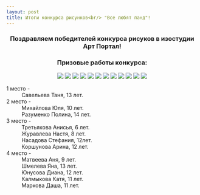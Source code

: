 ```yaml
---
layout: post
title: Итоги конкурса рисунков<br/> "Все любят панд"!
---
```

<h3 align="center"><strong>Поздравляем победителей конкурса рисуков в изостудии Арт Портал!</strong></h3>
<h3 align="center"><strong>Призовые работы конкурса:</strong></h3>
<div class="fotorama" data-allowfullscreen="true" data-width="70%" data-ratio="800/600" data-nav="thumbs" data-arrows="true" align="center">
    <img src="/img/autumn-competition-results/saveleva.jpg" data-caption="1 место - Савельева Таня, 13 лет."> 
 	<img src="/img/autumn-competition-results/mikhailova.jpg" data-caption="2 место - Михайлова Юля, 10 лет."> 
 	<img src="/img/autumn-competition-results/razumenko.jpg" data-caption="2 место - Разуменко Полина, 14 лет."> 
 	<img src="/img/autumn-competition-results/tretiakova.jpg" data-caption="3 место - Третьякова  Анисья, 6 лет."> 
 	<img src="/img/autumn-competition-results/zhuravleva.jpg" data-caption="3 место - Журавлева Настя, 8 лет."> 
 	<img src="/img/autumn-competition-results/nasadova.jpg" data-caption="3 место - Насадова Стефания, 12лет."> 
 	<img src="/img/autumn-competition-results/korshunova.jpg" data-caption="3 место - Коршунова Арина, 12 лет.">
 	<img src="/img/autumn-competition-results/matveeva.jpg" data-caption="4 место - Матвеева Аня, 9 лет.">    
 	<img src="/img/autumn-competition-results/shmeleva.jpg" data-caption="4 место - Шмелева Яна, 13 лет.">    
 	<img src="/img/autumn-competition-results/yunusova.jpg" data-caption="4 место - Юнусова Диана, 12 лет.">    
 	<img src="/img/autumn-competition-results/kalmikova.jpg" data-caption="4 место - Калмыкова Катя, 11 лет.">    
 	<img src="/img/autumn-competition-results/markova.jpg" data-caption="4 место - Маркова Даша, 11 лет.">    
</div>
<dl>
	<dt>1 место -</dt>
		<dd>Савельева Таня, 13 лет.</dd>
	<dt>2 место -</dt>
		<dd>Михайлова Юля, 10 лет.</dd>
		<dd>Разуменко Полина, 14 лет.</dd>
	<dt>3 место -</dt>
		<dd>Третьякова  Анисья, 6 лет.</dd>
		<dd>Журавлева Настя, 8 лет.</dd>
		<dd>Насадова Стефания, 12лет.</dd>
		<dd>Коршунова Арина, 12 лет.</dd>	
	<dt>4 место -</dt>
		<dd>Матвеева Аня, 9 лет.</dd>
		<dd>Шмелева Яна, 13 лет.</dd>
		<dd>Юнусова Диана, 12 лет.</dd>
		<dd>Калмыкова Катя, 11 лет.</dd>
		<dd>Маркова Даша, 11 лет.</dd>
</dl>




